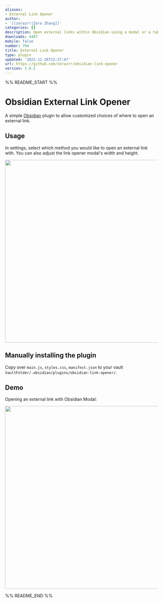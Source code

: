 ```yaml
---
aliases:
- External Link Opener
author:
- '[[zorazrr|Zora Zhang]]'
categories: []
description: Open external links within Obsidian using a modal or a tab.
downloads: 4487
mobile: false
number: 704
title: External Link Opener
type: plugin
updated: '2022-11-26T22:37:47'
url: https://github.com/zorazrr/obsidian-link-opener
version: 1.0.2
---
```


%% README_START %%

# Obsidian External Link Opener

A simple [Obsidian](https://obsidian.md/) plugin to allow customized choices of where to open an external link.

## Usage

In settings, select which method you would like to open an external link with.
You can also adjust the link opener modal's width and height.

<p align="center"><img src = "https://raw.githubusercontent.com/zorazrr/obsidian-link-opener/HEAD/assets/exampleSettings.png" style="width: 600px;"></p>

## Manually installing the plugin

Copy over `main.js`, `styles.css`, `manifest.json` to your vault `VaultFolder/.obsidian/plugins/obsidian-link-opener/`.

## Demo

Opening an external link with Obsidian Modal:

<p align="center"><img src = "https://raw.githubusercontent.com/zorazrr/obsidian-link-opener/HEAD/assets/exampleModal.png" style="width: 600px;"></p>


%% README_END %%